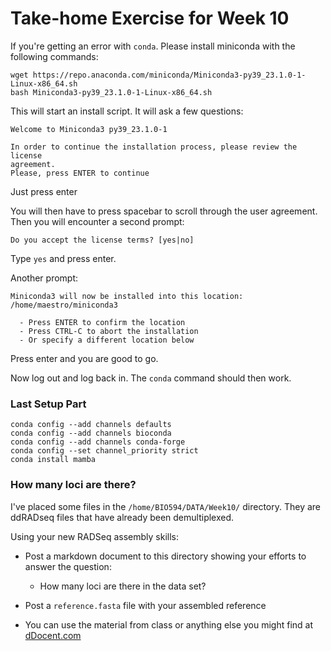 # Take-home Exercise for Week 10

If you're getting an error with `conda`.  Please install miniconda with the following commands:

```
wget https://repo.anaconda.com/miniconda/Miniconda3-py39_23.1.0-1-Linux-x86_64.sh
bash Miniconda3-py39_23.1.0-1-Linux-x86_64.sh
```

This will start an install script.  It will ask a few questions:

```
Welcome to Miniconda3 py39_23.1.0-1

In order to continue the installation process, please review the license
agreement.
Please, press ENTER to continue
```

Just press enter

You will then have to press spacebar to scroll through the user agreement.  Then you will encounter a second prompt:

```
Do you accept the license terms? [yes|no]
```

Type `yes` and press enter.

Another prompt:

```
Miniconda3 will now be installed into this location:
/home/maestro/miniconda3

  - Press ENTER to confirm the location
  - Press CTRL-C to abort the installation
  - Or specify a different location below
```

Press enter and you are good to go.  

Now log out and log back in.  The `conda` command should then work.

### Last Setup Part

```
conda config --add channels defaults
conda config --add channels bioconda
conda config --add channels conda-forge
conda config --set channel_priority strict
conda install mamba
```


### How many loci are there?

I've placed some files in the `/home/BIO594/DATA/Week10/` directory.  They are ddRADseq files that have already been demultiplexed.  

Using your new RADSeq assembly skills:

* Post a markdown document to this directory showing your efforts to answer the question: 
	* How many loci are there in the data set?

* Post a `reference.fasta` file with your assembled reference

* You can use the material from class or anything else you might find at [dDocent.com](dDocent.com)

